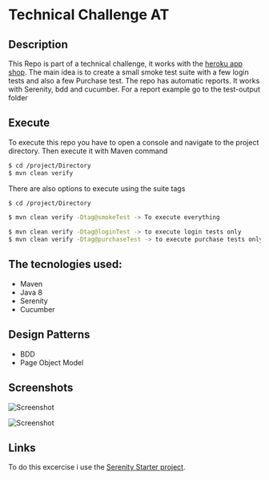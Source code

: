# Technical Challenge AT

## Description

This Repo is part of a technical challenge, it works with the [heroku app shop](https://juice-shop.herokuapp.com). The main idea is to create a small smoke test suite with a few login tests and also a few Purchase test. The repo has automatic reports. It works with Serenity, bdd and cucumber. For a report example go to the test-output folder

## Execute

To execute this repo you have to open a console and navigate to the project directory. Then execute it with Maven command

```sh
$ cd /project/Directory
$ mvn clean verify
```

There are also options to execute using the suite tags


```sh
$ cd /project/Directory

$ mvn clean verify -Dtag@smokeTest -> To execute everything

$ mvn clean verify -Dtag@loginTest -> to execute login tests only
$ mvn clean verify -Dtag@purchaseTest -> to execute purchase tests only
```

## The tecnologies used:

* Maven
* Java 8
* Serenity
* Cucumber

## Design Patterns

* BDD
* Page Object Model

## Screenshots

![Screenshot](url.png)

![Screenshot](url.png)



## Links

To do this excercise i use the [Serenity Starter project](https://github.com/serenity-bdd/serenity-cucumber-starter).